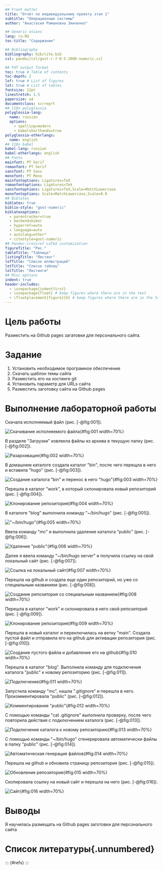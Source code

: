 ```yaml
---
## Front matter
title: "Отчёт по индивидуальному проекту этап 1"
subtitle: "Операционные системы"
author: "Анастасия Романовна Зинченко"

## Generic otions
lang: ru-RU
toc-title: "Содержание"

## Bibliography
bibliography: bib/cite.bib
csl: pandoc/csl/gost-r-7-0-5-2008-numeric.csl

## Pdf output format
toc: true # Table of contents
toc-depth: 2
lof: true # List of figures
lot: true # List of tables
fontsize: 12pt
linestretch: 1.5
papersize: a4
documentclass: scrreprt
## I18n polyglossia
polyglossia-lang:
  name: russian
  options:
	- spelling=modern
	- babelshorthands=true
polyglossia-otherlangs:
  name: english
## I18n babel
babel-lang: russian
babel-otherlangs: english
## Fonts
mainfont: PT Serif
romanfont: PT Serif
sansfont: PT Sans
monofont: PT Mono
mainfontoptions: Ligatures=TeX
romanfontoptions: Ligatures=TeX
sansfontoptions: Ligatures=TeX,Scale=MatchLowercase
monofontoptions: Scale=MatchLowercase,Scale=0.9
## Biblatex
biblatex: true
biblio-style: "gost-numeric"
biblatexoptions:
  - parentracker=true
  - backend=biber
  - hyperref=auto
  - language=auto
  - autolang=other*
  - citestyle=gost-numeric
## Pandoc-crossref LaTeX customization
figureTitle: "Рис."
tableTitle: "Таблица"
listingTitle: "Листинг"
lofTitle: "Список иллюстраций"
lotTitle: "Список таблиц"
lolTitle: "Листинги"
## Misc options
indent: true
header-includes:
  - \usepackage{indentfirst}
  - \usepackage{float} # keep figures where there are in the text
  - \floatplacement{figure}{H} # keep figures where there are in the text
---
```


# Цель работы

Разместить на Github pages загатовки для персонального сайта.

# Задание

1. Установить необходимое програмное обеспечение 
2. Скачать шаблон темы сайта 
3. Разместить его на хостинге git 
4.  Установить параметр для URLs сайта 
5. Разместить заготовку сайта на Github pages

# Выполнение лабораторной работы

Скачала исполняемый файл (рис. [-@fig:001]).

![Скачивание исполняемого файла](image/001.jpg){#fig:001 width=70%}

В разделе "Загрузки" извлекла файлы из архива в текущую папку (рис. [-@fig:002]).

![Разархивация](image/002.jpg){#fig:002 width=70%}

В домашнем каталоге создала каталог "bin", после чего перещла в него и вставила "hugo" (рис. [-@fig:003]).

![Создание каталога "bin" и перенос в него "hugo"](image/003.jpg){#fig:003 width=70%}

Перешла в каталог "work", в который склонировала новый репозиторий (рис. [-@fig:004]).

![Клонирование репозитория](image/004.jpg){#fig:004 width=70%}

В каталоге "blog" выполнила команду "~/bin/hugo" (рис. [-@fig:005]).

!["~/bin/hugo"](image/005.jpg){#fig:005 width=70%}

Ввела команду "mc" и выполнила удаление каталога "public" (рис. [-@fig:006]).

![Удаление "public"](image/006.jpg){#fig:006 width=70%}

Далее я ввела команду "~/bin/hugo server" и получила ссылку на свой локальный сайт (рис. [-@fig:007]).

![Ссылка на локальный сайт](image/007.jpg){#fig:007 width=70%}

Перешла на github и создала еще один репозиторий, но уже со специальным названием (рис. [-@fig:008]).

![Создание репозитория со специальным названием](image/008.jpg){#fig:008 width=70%}

Перешла в каталог "work" и склонировала в него свой репозиторий (рис. [-@fig:009]).

![Клонирование репозитория](image/009.jpg){#fig:009 width=70%}

Перешла в новый каталог и переключилась на ветку "main". Создала пустой файл и отправила его на github для активации репозитория (рис. [-@fig:010]).

![Создание пустого файла и добавление его на github](image/010.jpg){#fig:010 width=70%}

Перешла в каталог "blog". Выполнила команду для подключения каталога "public" к новому репозиторию (рис. [-@fig:011]).

![Подключение](image/011.jpg){#fig:011 width=70%}

Запустила команду "mc", нашла ".gitignore" и перешла в него. Прокомментировала "public" (рис. [-@fig:012]).

![Комментирование "public"](image/012.jpg){#fig:012 width=70%}

С помощью команды "cat .gitignore" выполнила проверку, после чего повторила действия с подключением каталога (рис. [-@fig:013]).

![Подключение каталога к новому репозиторию](image/013.jpg){#fig:013 width=70%}

С помощью команды "~/bin/hugo" сгенерировала автоматически файлы в папку "public" (рис. [-@fig:014]).

![Автоматическая генерация файлов](image/014.jpg){#fig:014 width=70%}

Перешла на github и обновила страницу репозитория (рис. [-@fig:015]).

![Обновление репозитория](image/015.jpg){#fig:015 width=70%}

Скопировала ссылку на новый сайт и перешла на него (рис. [-@fig:016]).

![Сайт](image/016.jpg){#fig:016 width=70%}

# Выводы

Я научилась размещать на Github pages заготовки для персонального сайта

# Список литературы{.unnumbered}

::: {#refs}
:::
